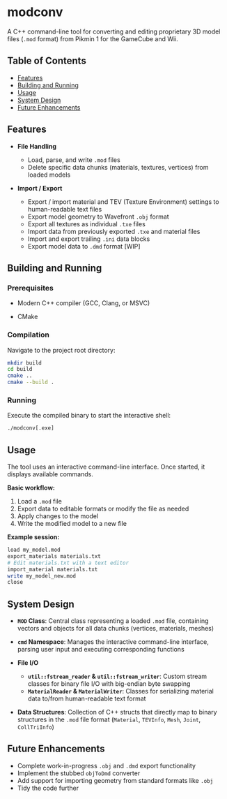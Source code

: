 # modconv

A C++ command-line tool for converting and editing proprietary 3D model files (`.mod` format) from Pikmin 1 for the GameCube and Wii.

## Table of Contents

- [Features](#features)
- [Building and Running](#building-and-running)
- [Usage](#usage)
- [System Design](#system-design)
- [Future Enhancements](#future-enhancements)

## Features

- **File Handling**
  - Load, parse, and write `.mod` files
  - Delete specific data chunks (materials, textures, vertices) from loaded models

- **Import / Export**
  - Export / import material and TEV (Texture Environment) settings to human-readable text files
  - Export model geometry to Wavefront `.obj` format
  - Export all textures as individual `.txe` files
  - Import data from previously exported `.txe` and material files
  - Import and export trailing `.ini` data blocks
  - Export model data to `.dmd` format [WIP]

## Building and Running

### Prerequisites

- Modern C++ compiler (GCC, Clang, or MSVC)

- CMake

### Compilation

Navigate to the project root directory:

```bash
mkdir build
cd build
cmake ..
cmake --build .
```

### Running

Execute the compiled binary to start the interactive shell:

```bash
./modconv[.exe]
```

## Usage

The tool uses an interactive command-line interface. Once started, it displays available commands.

**Basic workflow:**

1. Load a `.mod` file
2. Export data to editable formats or modify the file as needed
3. Apply changes to the model
4. Write the modified model to a new file

**Example session:**

```bash
load my_model.mod
export_materials materials.txt
# Edit materials.txt with a text editor
import_material materials.txt
write my_model_new.mod
close
```

## System Design

- **`MOD` Class**: Central class representing a loaded `.mod` file, containing vectors and objects for all data chunks (vertices, materials, meshes)

- **`cmd` Namespace**: Manages the interactive command-line interface, parsing user input and executing corresponding functions

- **File I/O**
  - **`util::fstream_reader` & `util::fstream_writer`**: Custom stream classes for binary file I/O with big-endian byte swapping
  - **`MaterialReader` & `MaterialWriter`**: Classes for serializing material data to/from human-readable text format

- **Data Structures**: Collection of C++ structs that directly map to binary structures in the `.mod` file format (`Material`, `TEVInfo`, `Mesh`, `Joint`, `CollTriInfo`)

## Future Enhancements

- Complete work-in-progress `.obj` and `.dmd` export functionality
- Implement the stubbed `objToDmd` converter
- Add support for importing geometry from standard formats like `.obj`
- Tidy the code further
